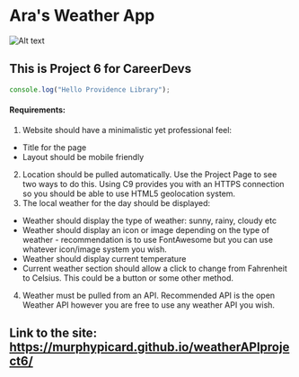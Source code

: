 # Ara's Weather App

![Alt text](C:\Users\ADMIN\Pictures\weatherAppThumb.png)

## This is Project 6 for CareerDevs

```javascript
console.log("Hello Providence Library");
```

#### Requirements:

1. Website should have a minimalistic yet professional feel:
  * Title for the page
  * Layout should be mobile friendly
2. Location should be pulled automatically. Use the Project Page to see two ways to do this. Using C9 provides you with an HTTPS connection so you should be able to use HTML5 geolocation system.
3. The local weather for the day should be displayed:
  * Weather should display the type of weather: sunny, rainy, cloudy etc
  * Weather should display an icon or image depending on the type of weather - recommendation is to use FontAwesome but you can use whatever icon/image system you wish.
  * Weather should display current temperature
  * Current weather section should allow a click to change from Fahrenheit to Celsius. This could be a button or some other method.
4. Weather must be pulled from an API. Recommended API is the open Weather API however you are free to use any weather API you wish.





## Link to the site: https://murphypicard.github.io/weatherAPIproject6/
